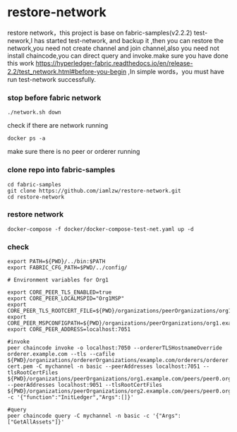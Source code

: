 # restore-network
restore network，this project is base on fabric-samples(v2.2.2) test-nework,I has started test-network, and backup it ,then you can restore the network,you need not create channel and join channel,also you need not install chaincode,you can direct query and invoke.make sure you have done this work https://hyperledger-fabric.readthedocs.io/en/release-2.2/test_network.html#before-you-begin ,In simple words，you must have run test-network successfully.

### stop before fabric network

```
./network.sh down
```

check if there are network running
```
docker ps -a 
```
make sure there is no peer or orderer running

### clone repo into fabric-samples
```
cd fabric-samples
git clone https://github.com/iamlzw/restore-network.git
cd restore-network
```

### restore network
```
docker-compose -f docker/docker-compose-test-net.yaml up -d
```
### check
```
export PATH=${PWD}/../bin:$PATH
export FABRIC_CFG_PATH=$PWD/../config/

# Environment variables for Org1

export CORE_PEER_TLS_ENABLED=true
export CORE_PEER_LOCALMSPID="Org1MSP"
export CORE_PEER_TLS_ROOTCERT_FILE=${PWD}/organizations/peerOrganizations/org1.example.com/peers/peer0.org1.example.com/tls/ca.crt
export CORE_PEER_MSPCONFIGPATH=${PWD}/organizations/peerOrganizations/org1.example.com/users/Admin@org1.example.com/msp
export CORE_PEER_ADDRESS=localhost:7051

#invoke
peer chaincode invoke -o localhost:7050 --ordererTLSHostnameOverride orderer.example.com --tls --cafile ${PWD}/organizations/ordererOrganizations/example.com/orderers/orderer.example.com/msp/tlscacerts/tlsca.example.com-cert.pem -C mychannel -n basic --peerAddresses localhost:7051 --tlsRootCertFiles ${PWD}/organizations/peerOrganizations/org1.example.com/peers/peer0.org1.example.com/tls/ca.crt --peerAddresses localhost:9051 --tlsRootCertFiles ${PWD}/organizations/peerOrganizations/org2.example.com/peers/peer0.org2.example.com/tls/ca.crt -c '{"function":"InitLedger","Args":[]}'

#query
peer chaincode query -C mychannel -n basic -c '{"Args":["GetAllAssets"]}'


